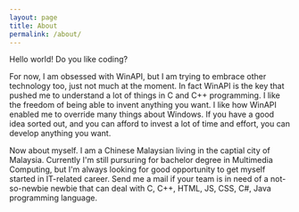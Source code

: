 ```yaml
---
layout: page
title: About
permalink: /about/
---
```


Hello world! Do you like coding?

For now, I am obsessed with WinAPI, but I am trying to embrace other technology too, just not much at the moment. In fact WinAPI is the key that pushed me to understand a lot of things in C and C++ programming. I like the freedom of being able to invent anything you want. I like how WinAPI enabled me to override many things about Windows. If you have a good idea sorted out, and you can afford to invest a lot of time and effort, you can develop anything you want.

Now about myself. I am a Chinese Malaysian living in the captial city of Malaysia. Currently I'm still pursuring for bachelor degree in Multimedia Computing, but I'm always looking for good opportunity to get myself started in IT-related career. Send me a mail if your team is in need of a not-so-newbie newbie that can deal with C, C++, HTML, JS, CSS, C#, Java programming language.
